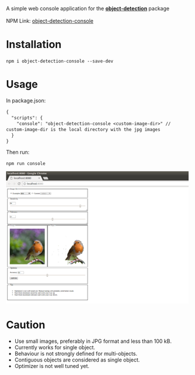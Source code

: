 A simple web console application for the [**object-detection**](https://github.com/rosesonfire/objectDetection) package<br /><br />
NPM Link: [object-detection-console](https://www.npmjs.com/package/object-detection-console)
# Installation
`npm i object-detection-console --save-dev`
# Usage
In package.json:
```
{
  "scripts": {
    "console": "object-detection-console <custom-image-dir>" // custom-image-dir is the local directory with the jpg images
  }
}
```
Then run:
```
npm run console
```
<img src="./sample.png" width="500" />

# Caution
- Use small images, preferably in JPG format and less than 100 kB.
- Currently works for single object.
- Behaviour is not strongly defined for multi-objects.
- Contiguous objects are considered as single object.
- Optimizer is not well tuned yet.